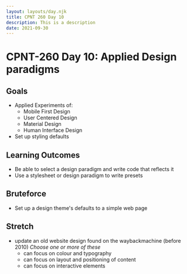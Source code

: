 ```yaml
---
layout: layouts/day.njk
title: CPNT 260 Day 10
description: This is a description
date: 2021-09-30
---
```


# CPNT-260 Day 10: Applied Design paradigms

## Goals
* Applied Experiments of:
  * Mobile First Design
  * User Centered Design
  * Material Design
  * Human Interface Design
* Set up styling defaults

## Learning Outcomes
* Be able to select a design paradigm and write code that reflects it
* Use a stylesheet or design paradigm to write presets

## Bruteforce
* Set up a design theme's defaults to a simple web page
 
## Stretch
* update an old website design found on the waybackmachine (before 2010)
  _Choose one or more of these_
  * can focus on colour and typography
  * can focus on layout and positioning of content
  * can focus on interactive elements